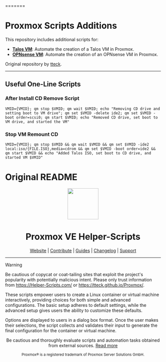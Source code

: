 =======
# Proxmox Scripts Additions

This repository includes additional scripts for:

- **[Talos VM](https://github.com/Deenyoro/Proxmox-Deen/blob/main/vm/talos-vm.sh)**: Automate the creation of a Talos VM in Proxmox.
- **[OPNsense VM](https://github.com/Deenyoro/Proxmox-Deen/blob/main/vm/opnsense-vm.sh)**: Automate the creation of an OPNsense VM in Proxmox.

Original repository by [tteck](https://github.com/tteck/Proxmox).

---

## Useful One-Line Scripts

### After Install CD Remove Script

```VMID={VMID}; qm stop $VMID; qm wait $VMID; echo "Removing CD drive and setting boot to VM drive"; qm set $VMID -delete ide2; qm set $VMID -boot order=scsi0; qm start $VMID; echo "Removed CD drive, set boot to VM drive, and started the VM"```


### Stop VM Remount CD

```VMID={VMID}; qm stop $VMID && qm wait $VMID && qm set $VMID -ide2 local:iso/{FILE.ISO},media=cdrom && qm set $VMID -boot order=ide2 && qm start $VMID && echo "Added Talos ISO, set boot to CD drive, and started VM $VMID"```


# Original README

<div align="center">
  <a href="#">
    <img src="https://raw.githubusercontent.com/tteck/Proxmox/main/misc/images/logo.png" height="100px" />
 </a>
</div>
<h1 align="center">Proxmox VE Helper-Scripts</h1>

<p align="center">
  <a href="https://helper-scripts.com">Website</a> | 
  <a href="https://github.com/tteck/Proxmox/blob/main/.github/CONTRIBUTING.md">Contribute</a> |
  <a href="https://github.com/tteck/Proxmox/blob/main/USER_SUBMITTED_GUIDES.md">Guides</a> |
  <a href="https://github.com/tteck/Proxmox/blob/main/CHANGELOG.md">Changelog</a> |
  <a href="https://ko-fi.com/D1D7EP4GF">Support</a>
</p>

---

> [!WARNING]
Be cautious of copycat or coat-tailing sites that exploit the project's popularity with potentially malicious intent. Please only trust information from https://Helper-Scripts.com/ or https://tteck.github.io/Proxmox/.

These scripts empower users to create a Linux container or virtual machine interactively, providing choices for both simple and advanced configurations. The basic setup adheres to default settings, while the advanced setup gives users the ability to customize these defaults. 

Options are displayed to users in a dialog box format. Once the user makes their selections, the script collects and validates their input to generate the final configuration for the container or virtual machine.
<p align="center">
Be cautious and thoroughly evaluate scripts and automation tasks obtained from external sources. <a href="https://github.com/tteck/Proxmox/blob/main/CODE-AUDIT.md">Read more</a>
</p>
<sub><div align="center"> Proxmox® is a registered trademark of Proxmox Server Solutions GmbH. </div></sub>
